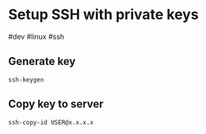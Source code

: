 # Setup SSH with private keys
#dev #linux #ssh

## Generate key

```shell
ssh-keygen
```


## Copy key to server

```shell
ssh-copy-id USER@x.x.x.x
```